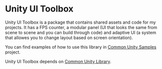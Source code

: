 # Unity UI Toolbox

Unity UI Toolbox is a package that contains shared assets and code for my projects. It has a FPS counter, a modular panel (UI that looks the same from scene to scene and you can build through code) and adaptive UI (a system that allowes you to change layout based on screen orientation).

You can find examples of how to use this library in [Common Unity Samples](https://github.com/m039/CommonUnitySamples) project.

Unity UI Toolbox depends on [Common Unity Library](https://github.com/m039/CommonUnityLibrary).
